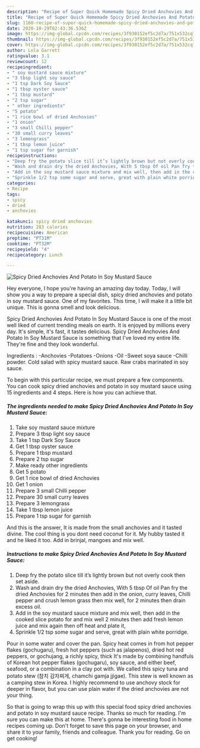 ```yaml
---
description: "Recipe of Super Quick Homemade Spicy Dried Anchovies And Potato In Soy Mustard Sauce"
title: "Recipe of Super Quick Homemade Spicy Dried Anchovies And Potato In Soy Mustard Sauce"
slug: 1160-recipe-of-super-quick-homemade-spicy-dried-anchovies-and-potato-in-soy-mustard-sauce
date: 2020-10-29T02:43:36.536Z
image: https://img-global.cpcdn.com/recipes/3f930152ef5c2d7a/751x532cq70/spicy-dried-anchovies-and-potato-in-soy-mustard-sauce-recipe-main-photo.jpg
thumbnail: https://img-global.cpcdn.com/recipes/3f930152ef5c2d7a/751x532cq70/spicy-dried-anchovies-and-potato-in-soy-mustard-sauce-recipe-main-photo.jpg
cover: https://img-global.cpcdn.com/recipes/3f930152ef5c2d7a/751x532cq70/spicy-dried-anchovies-and-potato-in-soy-mustard-sauce-recipe-main-photo.jpg
author: Lola Garrett
ratingvalue: 3.1
reviewcount: 12
recipeingredient:
- " soy mustard sauce mixture"
- "3 tbsp light soy sauce"
- "1 tsp Dark Soy Sauce"
- "1 tbsp oyster sauce"
- "1 tbsp mustard"
- "2 tsp sugar"
- " other ingredients"
- "5 potato"
- "1 rice bowl of dried Anchovies"
- "1 onion"
- "3 small Chilli pepper"
- "30 small curry leaves"
- "3 lemongrass"
- "1 tbsp lemon juice"
- "1 tsp sugar for garnish"
recipeinstructions:
- "Deep fry the potato slice till it’s lightly brown but not overly cook then set aside."
- "Wash and drain dry the dried Anchovies, With 5 tbsp Of oil Pan fry the dried Anchovies for 2 minutes then add in the onion, curry leaves, Chilli pepper and crush lemon grass then mix well, for 2 minutes then drain excess oil."
- "Add in the soy mustard sauce mixture and mix well, then add in the cooked slice potato for and mix well 2 minutes then add fresh lemon juice and mix again then off heat and plate it,"
- "Sprinkle 1/2 tsp some sugar and serve, great with plain white porridge."
categories:
- Recipe
tags:
- spicy
- dried
- anchovies

katakunci: spicy dried anchovies 
nutrition: 283 calories
recipecuisine: American
preptime: "PT31M"
cooktime: "PT32M"
recipeyield: "4"
recipecategory: Lunch

---
```



![Spicy Dried Anchovies And Potato In Soy Mustard Sauce](https://img-global.cpcdn.com/recipes/3f930152ef5c2d7a/751x532cq70/spicy-dried-anchovies-and-potato-in-soy-mustard-sauce-recipe-main-photo.jpg)

Hey everyone, I hope you're having an amazing day today. Today, I will show you a way to prepare a special dish, spicy dried anchovies and potato in soy mustard sauce. One of my favorites. This time, I will make it a little bit unique. This is gonna smell and look delicious.

Spicy Dried Anchovies And Potato In Soy Mustard Sauce is one of the most well liked of current trending meals on earth. It is enjoyed by millions every day. It's simple, it's fast, it tastes delicious. Spicy Dried Anchovies And Potato In Soy Mustard Sauce is something that I've loved my entire life. They're fine and they look wonderful.

Ingredients : -Anchovies -Potatoes -Onions -Oil -Sweet soya sauce -Chilli powder. Cold salad with spicy mustard sauce. Raw crabs marinated in soy sauce.


To begin with this particular recipe, we must prepare a few components. You can cook spicy dried anchovies and potato in soy mustard sauce using 15 ingredients and 4 steps. Here is how you can achieve that.

<!--inarticleads1-->

##### The ingredients needed to make Spicy Dried Anchovies And Potato In Soy Mustard Sauce:

1. Take  soy mustard sauce mixture
1. Prepare 3 tbsp light soy sauce
1. Take 1 tsp Dark Soy Sauce
1. Get 1 tbsp oyster sauce
1. Prepare 1 tbsp mustard
1. Prepare 2 tsp sugar
1. Make ready  other ingredients
1. Get 5 potato
1. Get 1 rice bowl of dried Anchovies
1. Get 1 onion
1. Prepare 3 small Chilli pepper
1. Prepare 30 small curry leaves
1. Prepare 3 lemongrass
1. Take 1 tbsp lemon juice
1. Prepare 1 tsp sugar for garnish


And this is the answer, It is made from the small anchovies and it tasted divine. The cool thing is you dont need coconut for it. My hubby tasted it and he liked it too. Add in brinjal, mangoes and mix well. 

<!--inarticleads2-->

##### Instructions to make Spicy Dried Anchovies And Potato In Soy Mustard Sauce:

1. Deep fry the potato slice till it’s lightly brown but not overly cook then set aside.
1. Wash and drain dry the dried Anchovies, With 5 tbsp Of oil Pan fry the dried Anchovies for 2 minutes then add in the onion, curry leaves, Chilli pepper and crush lemon grass then mix well, for 2 minutes then drain excess oil.
1. Add in the soy mustard sauce mixture and mix well, then add in the cooked slice potato for and mix well 2 minutes then add fresh lemon juice and mix again then off heat and plate it,
1. Sprinkle 1/2 tsp some sugar and serve, great with plain white porridge.


Pour in some water and cover the pan. Spicy heat comes in from hot pepper flakes (gochugaru), fresh hot peppers (such as jalapenos), dried hot red peppers, or gochujang, a richly spicy, thick It&#39;s made by combining handfuls of Korean hot pepper flakes (gochugaru), soy sauce, and either beef, seafood, or a combination in a clay pot with. We called this spicy tuna and potato stew (참치 감자찌게, chamchi gamja jjigae). This stew is well known as a camping stew in Korea. I highly recommend to use anchovy stock for deeper in flavor, but you can use plain water if the dried anchovies are not your thing. 

So that is going to wrap this up with this special food spicy dried anchovies and potato in soy mustard sauce recipe. Thanks so much for reading. I'm sure you can make this at home. There's gonna be interesting food in home recipes coming up. Don't forget to save this page on your browser, and share it to your family, friends and colleague. Thank you for reading. Go on get cooking!
